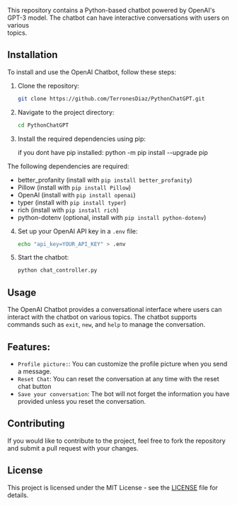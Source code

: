 This repository contains a Python-based chatbot powered by OpenAI's GPT-3 model. The chatbot can have interactive conversations with users on various     
topics.

## Installation

To install and use the OpenAI Chatbot, follow these steps:

1. Clone the repository:
   ```bash
   git clone https://github.com/TerronesDiaz/PythonChatGPT.git
   ```

2. Navigate to the project directory:
   ```bash
   cd PythonChatGPT
   ```

3. Install the required dependencies using pip:

   if you dont have pip installed:
   python -m pip install --upgrade pip


The following dependencies are required:
- better_profanity (install with `pip install better_profanity`)
- Pillow (install with `pip install Pillow`)
- OpenAI (install with `pip install openai`)
- typer (install with `pip install typer`)
- rich (install with `pip install rich`)
- python-dotenv (optional, install with `pip install python-dotenv`)


4. Set up your OpenAI API key in a `.env` file:
   ```bash
   echo "api_key=YOUR_API_KEY" > .env
   ```

5. Start the chatbot:
   ```bash
   python chat_controller.py
   ```

## Usage

The OpenAI Chatbot provides a conversational interface where users can interact with the chatbot on various topics. The chatbot supports commands such as 
`exit`, `new`, and `help` to manage the conversation.

## Features:

- `Profile picture:`: You can customize the profile picture when you send a message.
- `Reset Chat`: You can reset the conversation at any time with the reset chat button
- `Save your conversation`: The bot will not forget the information you have provided unless you reset the conversation.

## Contributing

If you would like to contribute to the project, feel free to fork the repository and submit a pull request with your changes.

## License

This project is licensed under the MIT License - see the [LICENSE](LICENSE) file for details.
